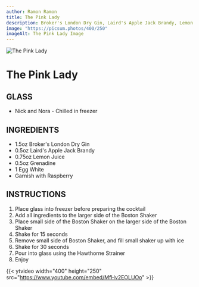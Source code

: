 ```yaml
---
author: Ramon Ramon
title: The Pink Lady
description: Broker's London Dry Gin, Laird's Apple Jack Brandy, Lemon Juice, Grenadine, Egg White, Cocktail Cherry
image: "https://picsum.photos/400/250"
imageAlt: The Pink Lady Image
---
```


![The Pink Lady](https://picsum.photos/400/250 "Picture of The Pink Lady")

# The Pink Lady

## GLASS

-   Nick and Nora - Chilled in freezer

## INGREDIENTS

-   1.5oz Broker's London Dry Gin
-   0.5oz Laird's Apple Jack Brandy
-   0.75oz Lemon Juice
-   0.5oz Grenadine
-   1 Egg White
-   Garnish with Raspberry

## INSTRUCTIONS

1. Place glass into freezer before preparing the cocktail
2. Add all ingredients to the larger side of the Boston Shaker
3. Place small side of the Boston Shaker on the larger side of the Boston Shaker
4. Shake for 15 seconds
5. Remove small side of Boston Shaker, and fill small shaker up with ice
6. Shake for 30 seconds
7. Pour into glass using the Hawthorne Strainer
8. Enjoy

{{< ytvideo width="400" height="250" src="https://www.youtube.com/embed/MfHv2EOLUOo" >}}

